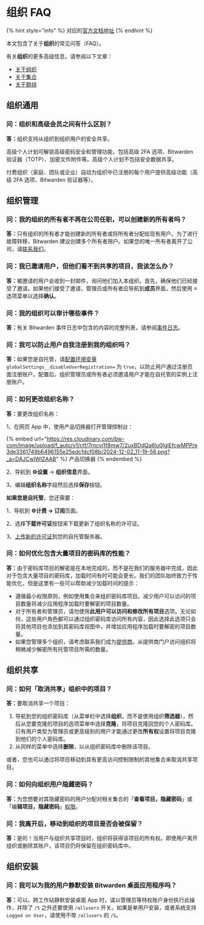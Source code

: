 # 组织 FAQ

{% hint style="info" %}
对应的[官方文档地址](https://bitwarden.com/help/article/org-faqs/)
{% endhint %}

本文包含了关于**组织**的常见问答（FAQ）。

有关**组织**的更多高级信息，请参阅以下文章：

* [关于组织](organizations.md)
* [关于集合](../admin-console/organization-basics/about-collections.md)
* [关于群组](groups.md)

## 组织通用 <a href="#organizations-general" id="organizations-general"></a>

### 问：组织和高级会员之间有什么区别？ <a href="#q-whats-the-difference-between-organizations-and-premium" id="q-whats-the-difference-between-organizations-and-premium"></a>

**答：**&#x7EC4;织支持从组织到组织用户的安全共享。

高级个人计划可解锁高级密码安全和管理功能，包括高级 2FA 选项、Bitwarden 验证器（TOTP）、加密文件附件等。高级个人计划不包括安全数据共享。

付费组织（家庭、团队或企业）自动为组织中已注册的每个用户提供高级功能（高级 2FA 选项、Bitwarden 验证器等）。

## 组织管理 <a href="#organization-administration" id="organization-administration"></a>

### 问：我的组织的所有者不再在公司任职，可以创建新的所有者吗？ <a href="#q-my-organizations-owner-is-no-longer-with-the-company-can-a-new-owner-be-created" id="q-my-organizations-owner-is-no-longer-with-the-company-can-a-new-owner-be-created"></a>

**答：**&#x53EA;有组织的所有者才能创建新的所有者或将所有者分配给现有用户。为了进行故障转移，Bitwarden 建议创建多个所有者用户。如果您的唯一所有者离开了公司，请[联系我们](https://bitwarden.com/contact)。

### 问：我已邀请用户，但他们看不到共享的项目，我该怎么办？ <a href="#q-i-have-invited-users-but-they-cannot-see-shared-items-what-do-i-do" id="q-i-have-invited-users-but-they-cannot-see-shared-items-what-do-i-do"></a>

**答：**&#x88AB;邀请的用户会收到一封邮件，询问他们加入本组织。首先，确保他们已经接受了邀请。如果他们接受了邀请，管理员或所有者应导航到**成员**界面，然后使用 **≡**&#x9009;项菜单以选择**确认**。

### 问：我的组织可以审计哪些事件？ <a href="#q-what-events-are-auditing-for-my-organization" id="q-what-events-are-auditing-for-my-organization"></a>

**答：**&#x6709;关 Bitwarden 事件日志中包含的内容的完整列表，请参阅[事件日志](../admin-console/reporting/event-logs.md)。

### 问：我可以防止用户自我注册到我的组织吗？ <a href="#q-can-i-prevent-users-from-self-registering-into-my-organization" id="q-can-i-prevent-users-from-self-registering-into-my-organization"></a>

**答：**&#x5982;果您是自托管，请[配置环境变量](../self-hosting/deploy-and-configure/configuration-options/environment-variables.md) `globalSettings__disableUserRegistration=` 为 `true`，以防止用户通过注册页面注册账户。配置后，组织管理员或所有者必须邀请用户才能在自托管的实例上注册账户。

### 问：如何更改组织名称？ <a href="#q-how-do-i-change-the-name-of-my-organization" id="q-how-do-i-change-the-name-of-my-organization"></a>

**答：**&#x8981;更改组织名称：

1、在网页 App 中，使用产品切换器打开管理控制台：

{% embed url="https://res.cloudinary.com/bw-com/image/upload/f_auto/v1/ctf/7rncvj1f8mw7/2uxBDdQa6lu0IgIEfcwMPP/e3de3361749b6496155e25edcfdcf08b/2024-12-02_11-19-56.png?_a=DAJCwlWIZAAB" %}
产品切换器
{% endembed %}

2、导航到 **⚙️设置** → **组织信息**界面。

3、编辑**组织名称**字段然后选择**保存**按钮。

**如果您是自托管**，您还需要：

1、导航到 **⚙️计费 → 订阅**页面。

2、选择**下载许可证**按钮来下载更新了组织名称的许可证。

3、[上传新的许可证](../self-hosting/licensing.md#organization-license)到您的自托管服务器。

### 问：如何优化包含大量项目的密码库的性能？ <a href="#q-how-do-i-optimize-performance-for-a-vault-with-lots-of-items" id="q-how-do-i-optimize-performance-for-a-vault-with-lots-of-items"></a>

**答：**&#x7531;于密码库项目的解密是在本地完成的，而不是在我们的服务器中完成，因此对于包含大量项目的密码库，加载时间有时可能会更长。我们的团队始终致力于性能优化，但是这里有一些可以帮助减少加载时间的提示：

* 遵循最小权限原则，例如使用集合来组织密码库项目。减少用户可以访问的项目数量将减少应用程序加载时要解密的项目数量。
* 对于所有者和管理员，请勿使用**此用户可以访问和修改所有项目**选项。无论如何，这些用户角色都可以通过组织密码库访问所有内容，因此选择此选项只会将其他项目也添加到其密码库视图中，并增加应用程序加载时要解密的项目数量。
* 如果您管理多个组织，请考虑联系我们成为[提供商](../provider-portal/provider-portal-overview.md)。从提供商门户访问组织将稍微减少解密所有托管项目所需的数量。

## 组织共享 <a href="#sharing-with-an-organization" id="sharing-with-an-organization"></a>

### 问：如何「取消共享」组织中的项目？ <a href="#q-how-do-i-unshare-an-item-from-my-organization" id="q-how-do-i-unshare-an-item-from-my-organization"></a>

**答：**&#x8981;取消共享一个项目：

1. 导航到您的组织密码库（从菜单栏中选择**组织**，而不是使用组织**筛选器**），然后从您要克隆的项目的选项菜单中选择**克隆**，将项目克隆回您的个人密码库。只有用户类型为管理员或更高级别的用户才能通过更改**所有权**设置将项目克隆到他们的个人密码库。
2. 从同样的菜单中选择**删除**，以从组织密码库中删除该项目。

或者，您也可以通过将项目移动到具有更高访问控制限制的其他集合来取消共享项目。

### 问：如何向组织用户隐藏密码？ <a href="#q-how-do-i-hide-a-password-from-my-organizations-users" id="q-how-do-i-hide-a-password-from-my-organizations-users"></a>

**答：**&#x4E3A;您想要对其隐藏密码的用户分配对相关集合的「**查看项目，隐藏密码**」或「编**辑项目，隐藏密码**」[权限](../admin-console/user-management/member-roles-and-permissions.md#permissions)。

### 问：我离开后，移动到组织的项目是否会被保留？ <a href="#q-does-an-item-i-share-with-the-organization-stay-after-i-leave" id="q-does-an-item-i-share-with-the-organization-stay-after-i-leave"></a>

**答：**&#x662F;的！当用户与组织共享项目时，组织将获得该项目的所有权。即使用户离开组织或删除其账户，该项目仍将保留在组织密码库中。

## 组织安装 <a href="#organization-installations" id="organization-installations"></a>

### 问：我可以为我的用户静默安装 Bitwarden 桌面应用程序吗？ <a href="#q-can-i-silently-install-the-bitwarden-desktop-app-for-my-users" id="q-can-i-silently-install-the-bitwarden-desktop-app-for-my-users"></a>

**答：**&#x53EF;以。跨工作站静默安装桌面 App 时，请以管理员等特权账户身份执行此操作，并除了 `/S` 之外还要使用 `/allusers` 开关。如果是单用户安装，或者系统支持 `Logged on User`，请使用不带 `/allusers` 的 `/S`。

